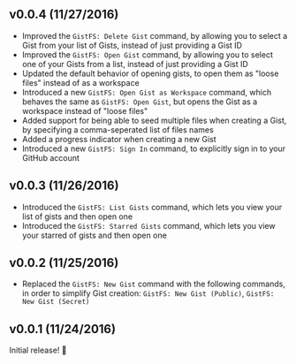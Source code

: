 ## v0.0.4 (11/27/2016)

* Improved the `GistFS: Delete Gist` command, by allowing you to select a Gist from your list of Gists, instead of just providing a Gist ID
* Improved the `GistFS: Open Gist` command, by allowing you to select one of your Gists from a list, instead of just providing a Gist ID
* Updated the default behavior of opening gists, to open them as "loose files" instead of as a workspace
* Introduced a new `GistFS: Open Gist as Workspace` command, which behaves the same as `GistFS: Open Gist`, but opens the Gist as a workspace instead of "loose files"
* Added support for being able to seed multiple files when creating a Gist, by specifying a comma-seperated list of files names
* Added a progress indicator when creating a new Gist
* Introduced a new `GistFS: Sign In` command, to explicitly sign in to your GitHub account

## v0.0.3 (11/26/2016)

* Introduced the `GistFS: List Gists` command, which lets you view your list of gists and then open one
* Introduced the `GistFS: Starred Gists` command, which lets you view your starred of gists and then open one

## v0.0.2 (11/25/2016)

* Replaced the `GistFS: New Gist` command with the following commands, in order to simplify Gist creation: `GistFS: New Gist (Public)`, `GistFS: New Gist (Secret)`

## v0.0.1 (11/24/2016)

Initial release! 🎉